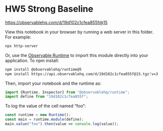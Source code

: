 # HW5 Strong Baseline

https://observablehq.com/d/19d102c1cfea855f@15

View this notebook in your browser by running a web server in this folder. For
example:

~~~sh
npx http-server
~~~

Or, use the [Observable Runtime](https://github.com/observablehq/runtime) to
import this module directly into your application. To npm install:

~~~sh
npm install @observablehq/runtime@5
npm install https://api.observablehq.com/d/19d102c1cfea855f@15.tgz?v=3
~~~

Then, import your notebook and the runtime as:

~~~js
import {Runtime, Inspector} from "@observablehq/runtime";
import define from "19d102c1cfea855f";
~~~

To log the value of the cell named “foo”:

~~~js
const runtime = new Runtime();
const main = runtime.module(define);
main.value("foo").then(value => console.log(value));
~~~
